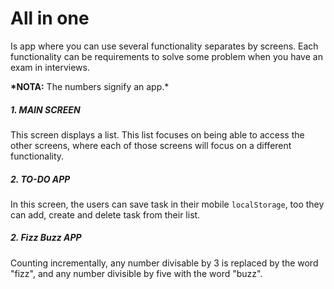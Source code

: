 # **All in one**

Is app where you can use several functionality separates by screens. Each functionality can be requirements to solve some problem when you have an exam in interviews.

**\*NOTA:** The numbers signify an app.\*

##### **1. MAIN SCREEN**

This screen displays a list. This list focuses on being able to access the other screens, where each of those screens will focus on a different functionality.

##### **2. TO-DO APP**

In this screen, the users can save task in their mobile `localStorage`, too they can add, create and delete task from their list.

##### **2. Fizz Buzz APP**

Counting incrementally, any number divisable by 3 is replaced by the word "fizz", and any number divisible by five with the word "buzz".
